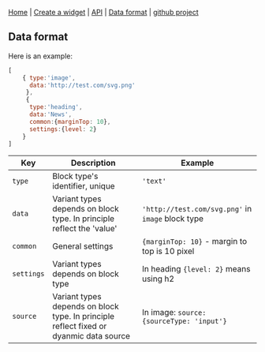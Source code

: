 
[Home](/) | [Create a widget](/create-widget) | [API](/api) | [Data format](/data-format) | [github project](https://github.com/digimakergo/dmeditor)

## Data format

Here is an example:

```javascript
[
    { type:'image',
      data:'http://test.com/svg.png'
     },
     { 
      type:'heading', 
      data:'News', 
      common:{marginTop: 10},
      settings:{level: 2}
    }
]
```

| Key | Description | Example  |
|------|----|---|
|  `type`    | Block type's identifier, unique   |  `'text'` |
|  `data`    | Variant types depends on block type. In principle reflect the 'value'   |  `'http://test.com/svg.png'` in `image` block type |
|  `common`    | General settings   |  `{marginTop: 10}` - margin to top is 10 pixel |
|  `settings`    |  Variant types depends on block type  | In heading `{level: 2}` means using h2 |
|  `source`    |  Variant types depends on block type. In principle reflect fixed or dyanmic data source  | In image: `source:{sourceType: 'input'}`|

